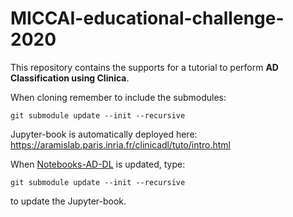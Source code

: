 # MICCAI-educational-challenge-2020

This repository contains the supports for a tutorial to perform **AD Classification using Clinica**.

When cloning remember to include the submodules:
```
git submodule update --init --recursive
```

Jupyter-book is automatically deployed here: https://aramislab.paris.inria.fr/clinicadl/tuto/intro.html


When [Notebooks-AD-DL](https://github.com/aramis-lab/Notebooks-AD-DL) is updated, type:
```
git submodule update --init --recursive
```
to update the Jupyter-book.

